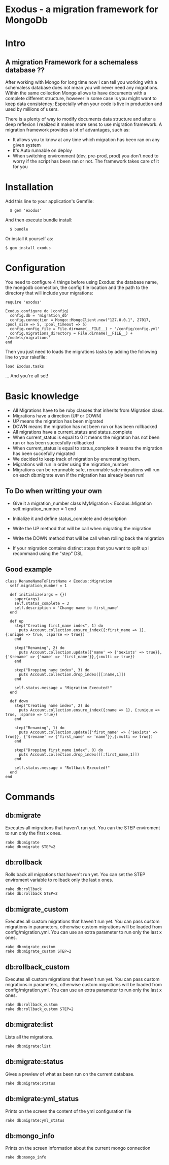 Exodus - a migration framework for MongoDb
=============

# Intro 

## A migration Framework for a schemaless database ??

  After working with Mongo for long time now I can tell you working with a schemaless database does not mean you will never need any migrations. Within the same collection Mongo allows to have documents with a complete different structure, however in some case is you might want to keep data consistency; Especially when your code is live in production and used by millions of users. 

  There is a plenty of way to modify documents data structure and after a deep reflexion I realized it makes more sens to use migration framework. A migration framework provides a lot of advantages, such as: 

  * It allows you to know at any time which migration has been ran on any given system  
  * It's Auto runnable on deploy
  * When switching enviromment (dev, pre-prod, prod) you don't need to worry if the script has been ran or not. The framework takes care of it for you


# Installation
  
  Add this line to your application's Gemfile:

      $ gem 'exodus'

  And then execute bundle install:

      $ bundle

  Or install it yourself as:

    $ gem install exodus

# Configuration

  You need to configure 4 things before using Exodus: the database name, the mongodb connection, the config file location and the path to the directory that will include your migrations:

    require 'exodus'

    Exodus.configure do |config| 
      config.db = 'migration_db'
      config.connection = Mongo::MongoClient.new("127.0.0.1", 27017, :pool_size => 5, :pool_timeout => 5)
      config.config_file = File.dirname(__FILE__) + '/config/config.yml'
      config.migrations_directory = File.dirname(__FILE__) + '/models/migrations'
    end

  Then you just need to loads the migrations tasks by adding the following line to your rakefile:

    load Exodus.tasks 

  ... And you're all set!


# Basic knowledge

* All Migrations have to be ruby classes that inherits from Migration class. 
* Migrations have a direction (UP or DOWN)
* UP means the migration has been migrated
* DOWN means the migration has not been run or has been rollbacked
* All migrations have a current_status and status_complete
* When current_status is equal to 0 it means the migration has not been run or has been succesfully rollbacked
* When current_status is equal to status_complete it means the migration has been succefully migrated
* We decided to keep track of migration by enumerating them.
* Migrations will run in order using the migration_number
* Migrations can be rerunnable safe, rerunnable safe migrations will run on each db:migrate even if the migration has already been run!

## To Do when writting your own

* Give it a migration_number
    class MyMigration < Exodus::Migration
      self.migration_number = 1
    end

* Initialize it and define status_complete and description
* Write the UP method that will be call when migrating the migration
* Write the DOWN method that will be call when rolling back the migration
* If your migration contains distinct steps that you want to split up I recommand using the "step" DSL


## Good example

    class RenameNameToFirstName < Exodus::Migration
      self.migration_number = 1

      def initialize(args = {})
        super(args)
        self.status_complete = 3
        self.description = 'Change name to first_name'
      end

      def up
        step("Creating first_name index", 1) do
          puts Account.collection.ensure_index({:first_name => 1}, {:unique => true, :sparse => true})
        end

        step("Renaming", 2) do
          puts Account.collection.update({'name' => {'$exists' => true}}, {'$rename' => {'name' => 'first_name'}},{:multi => true})
        end

        step("Dropping name index", 3) do
          puts Account.collection.drop_index([[:name,1]])
        end

        self.status.message = "Migration Executed!"
      end

      def down
        step("Creating name index", 2) do 
          puts Account.collection.ensure_index({:name => 1}, {:unique => true, :sparse => true})
        end

        step("Renaming", 1) do 
          puts Account.collection.update({'first_name' => {'$exists' => true}}, {'$rename' => {'first_name' => 'name'}},{:multi => true})
        end

        step("Dropping first_name index", 0) do 
          puts Account.collection.drop_index([[:first_name,1]])
        end

        self.status.message = "Rollback Executed!"
      end
    end

# Commands

## db:migrate
  Executes all migrations that haven't run yet. You can the STEP enviroment to run only the first x ones.

    rake db:migrate
    rake db:migrate STEP=2

## db:rollback
  Rolls back all migrations that haven't run yet. You can set the STEP enviroment variable to rollback only the last x ones.

    rake db:rollback
    rake db:rollback STEP=2

## db:migrate_custom
  Executes all custom migrations that haven't run yet. You can pass custom migrations in parameters, otherwise custom migrations will be loaded from config/migration.yml. You can use an extra parameter to run only the last x ones.

    rake db:migrate_custom
    rake db:migrate_custom STEP=2

## db:rollback_custom
  Executes all custom migrations that haven't run yet. You can pass custom migrations in parameters, otherwise custom migrations will be loaded from config/migration.yml. You can use an extra parameter to run only the last x ones.

    rake db:rollback_custom
    rake db:rollback_custom STEP=2

## db:migrate:list
  Lists all the migrations.

    rake db:migrate:list

## db:migrate:status
  Gives a preview of what as been run on the current database.

    rake db:migrate:status

## db:migrate:yml_status
  Prints on the screen the content of the yml configuration file

    rake db:migrate:yml_status

## db:mongo_info
  Prints on the screen information about the current mongo connection

    rake db:mongo_info


